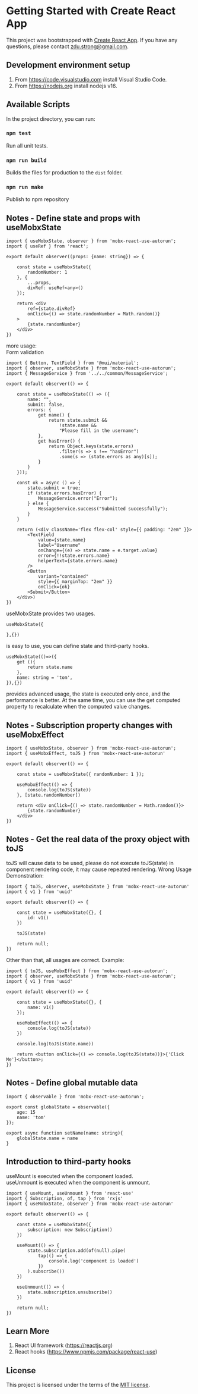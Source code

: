 # Getting Started with Create React App

This project was bootstrapped with [Create React App](https://github.com/facebook/create-react-app). If you have any questions, please contact zdu.strong@gmail.com.<br/>

## Development environment setup
1. From https://code.visualstudio.com install Visual Studio Code.<br/>
2. From https://nodejs.org install nodejs v16.<br/>

## Available Scripts

In the project directory, you can run:<br/>

### `npm test`

Run all unit tests.<br/>

### `npm run build`

Builds the files for production to the `dist` folder.<br/>

### `npm run make`

Publish to npm repository

## Notes - Define state and props with useMobxState

    import { useMobxState, observer } from 'mobx-react-use-autorun';
    import { useRef } from 'react';

    export default observer((props: {name: string}) => {

        const state = useMobxState({
            randomNumber: 1
        }, {
            ...props,
            divRef: useRef<any>()
        });

        return <div
            ref={state.divRef}
            onClick={() => state.randomNumber = Math.random()}
        >
            {state.randomNumber}
        </div>
    })

more usage:<br/>
Form validation<br/>

    import { Button, TextField } from '@mui/material';
    import { observer, useMobxState } from 'mobx-react-use-autorun';
    import { MessageService } from '../../common/MessageService';

    export default observer(() => {

        const state = useMobxState(() => ({
            name: "",
            submit: false,
            errors: {
                get name() {
                    return state.submit &&
                        !state.name &&
                        "Please fill in the username";
                },
                get hasError() {
                    return Object.keys(state.errors)
                        .filter(s => s !== "hasError")
                        .some(s => (state.errors as any)[s]);
                }
            }
        }));

        const ok = async () => {
            state.submit = true;
            if (state.errors.hasError) {
                MessageService.error("Error");
            } else {
                MessageService.success("Submitted successfully");
            }
        }

        return (<div className='flex flex-col' style={{ padding: "2em" }}>
            <TextField
                value={state.name}
                label="Username"
                onChange={(e) => state.name = e.target.value}
                error={!!state.errors.name}
                helperText={state.errors.name}
            />
            <Button
                variant="contained"
                style={{ marginTop: "2em" }}
                onClick={ok}
            >Submit</Button>
        </div>)
    })

useMobxState provides two usages.<br/>

    useMobxState({

    },{})

is easy to use, you can define state and third-party hooks.<br/>

    useMobxState(()=>({
        get (){
            return state.name
        },
        name: string = 'tom',
    }),{})

 provides advanced usage, the state is executed only once, and the performance is better. At the same time, you can use the get computed property to recalculate when the computed value changes.<br/>

## Notes - Subscription property changes with useMobxEffect

    import { useMobxState, observer } from 'mobx-react-use-autorun';
    import { useMobxEffect, toJS } from 'mobx-react-use-autorun'

    export default observer(() => {

        const state = useMobxState({ randomNumber: 1 });

        useMobxEffect(() => {
            console.log(toJS(state))
        }, [state.randomNumber])

        return <div onClick={() => state.randomNumber = Math.random()}>
            {state.randomNumber}
        </div>
    })

## Notes - Get the real data of the proxy object with toJS

toJS will cause data to be used, please do not execute toJS(state) in component rendering code, it may cause repeated rendering. Wrong Usage Demonstration:<br/>

    import { toJS, observer, useMobxState } from 'mobx-react-use-autorun'
    import { v1 } from 'uuid'

    export default observer(() => {

        const state = useMobxState({}, {
            id: v1()
        })

        toJS(state)

        return null;
    })

Other than that, all usages are correct. Example:<br/>

    import { toJS, useMobxEffect } from 'mobx-react-use-autorun';
    import { observer, useMobxState } from 'mobx-react-use-autorun';
    import { v1 } from 'uuid'

    export default observer(() => {

        const state = useMobxState({}, {
            name: v1()
        });

        useMobxEffect(() => {
            console.log(toJS(state))
        })

        console.log(toJS(state.name))

        return <button onClick={() => console.log(toJS(state))}>{'Click Me'}</button>;
    })

## Notes - Define global mutable data

    import { observable } from 'mobx-react-use-autorun';

    export const globalState = observable({
        age: 15
        name: 'tom'
    });

    export async function setName(name: string){
        globalState.name = name
    }

## Introduction to third-party hooks

useMount is executed when the component loaded.<br/>
useUnmount is executed when the component is unmount.<br/>

    import { useMount, useUnmount } from 'react-use'
    import { Subscription, of, tap } from 'rxjs'
    import { useMobxState, observer } from 'mobx-react-use-autorun'

    export default observer(() => {

        const state = useMobxState({
            subscription: new Subscription()
        })

        useMount(() => {
            state.subscription.add(of(null).pipe(
                tap(() => {
                    console.log('component is loaded')
                })
            ).subscribe())
        })

        useUnmount(() => {
            state.subscription.unsubscribe()
        })

        return null;
    })

## Learn More

1. React UI framework (https://reactjs.org)<br/>
2. React hooks (https://www.npmjs.com/package/react-use)<br/>

## License

This project is licensed under the terms of the [MIT license](./LICENSE).